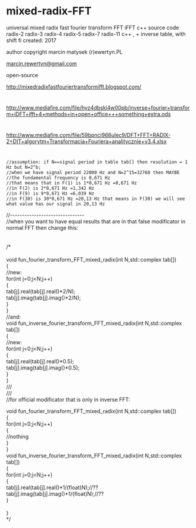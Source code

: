# mixed-radix-FFT
universal mixed radix fast fourier transform FFT iFFT c++ source code radix-2 radix-3 radix-4 radix-5 radix-7 radix-11 c++ , + inverse table, with shift fi 
created: 2017

author copyright marcin matysek (r)ewertyn.PL

marcin.rewertyn@gmail.com

open-source

http://mixedradixfastfouriertransformifft.blogspot.com/
#
http://www.mediafire.com/file/hyz4dbski4w00pb/inverse+fourier+transform+iDFT+ifft+4+methods+in+open+office+++something+extra.ods
#
http://www.mediafire.com/file/59bpnci966ulec9/DFT+FFT+RADIX-2+DIT+algorytm+Transformacja+Fouriera+analitycznie+v3.4.xlsx 
#
    //assumption: if N==signal period in table tab[] then resolution = 1 Hz but N=2^b;
    //when we have signal period 22000 Hz and N=2^15=32768 then MAYBE
    //the fundamental frequency is 0,671 Hz
    //that means that in F(1) is 1*0,671 Hz =0,671 Hz
    //in F(2) is 2*0,671 Hz =1,342 Hz
    //in F(9) is 9*0,671 Hz =6,039 Hz
    //in F(30) is 30*0,671 Hz =20,13 Hz that means in F(30) we will see what value has our signal in 20,13 Hz
//-------------------------------<br />
//when you want to have equal results that are in that false modificator in normal FFT then change this:<br /><br /><br />
/*<br /><br />
 void fun_fourier_transform_FFT_mixed_radix(int N,std::complex<double> tab[])<br />
{<br />
	//new:<br />
    for(int j=0;j<N;j++)<br />
    {<br />
     tab[j].real(tab[j].real()*2/N);<br />
     tab[j].imag(tab[j].imag()*2/N);<br />
    }<br />
}<br />
//and:<br />
void fun_inverse_fourier_transform_FFT_mixed_radix(int N,std::complex<double> tab[])<br />
{<br />
	//new:<br />
    for(int j=0;j<N;j++)<br />
    {<br />
     tab[j].real(tab[j].real()*0.5);<br />
     tab[j].imag(tab[j].imag()*0.5);<br />
    }<br />
}<br />
///<br />
///<br />
//for official modificator that is only in inverse FFT:<br />

 void fun_fourier_transform_FFT_mixed_radix(int N,std::complex<double> tab[])<br />
{ <br />
    for(int j=0;j<N;j++)<br />
    {<br />
      //nothing<br />
    }<br />
}<br />
void fun_inverse_fourier_transform_FFT_mixed_radix(int N,std::complex<double> tab[])<br />
{<br />
    for(int j=0;j<N;j++)<br />
    {<br />
     tab[j].real(tab[j].real()*1/(float)N);//??<br />
     tab[j].imag(tab[j].imag()*1/(float)N);//??<br />
    }<br />
<br />
}<br />
*/<br />
